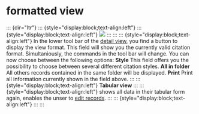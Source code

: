 formatted view
==============
::: {dir="ltr"}
::: {style="display:block;text-align:left"}
::: {style="display:block;text-align:left"}
[![](../../_/rsrc/1409516235350/manage-records/change-record-view/view-format/formatted%20view.png)](view-format/formatted%20view.png%3Fattredirects=0)
:::
:::
::: {style="display:block;text-align:left"}
In the lower tool bar of the [detail view](../../introduction/user-surface/detail-view.html), you find a button to display the view format. This field will show you the currently valid citation format. Simultaniously, the commands in the tool bar will change. You can now choose between the following options:
**Style**
This field offers you the possibility to choose between several different citation styles.
**All in folder**
All others records contained in the same folder will be displayed.
**Print**
Print all information currently shown in the field above.
:::
::: {style="display:block;text-align:left"}
**Tabular view**
:::
::: {style="display:block;text-align:left"}
shows all data in their tabular form again, enables the unser to [edit records](../change-record-view.html).
:::
::: {style="display:block;text-align:left"}
:::
:::
